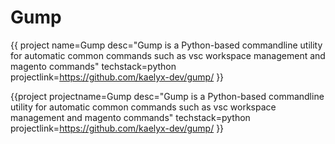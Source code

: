 # Gump

{{
project 
name=Gump 
desc="Gump is a Python-based commandline utility for automatic common commands such as vsc workspace management and magento commands"
techstack=python
projectlink=https://github.com/kaelyx-dev/gump/
}}

{{project projectname=Gump desc="Gump is a Python-based commandline utility for automatic common commands such as vsc workspace management and magento commands" techstack=python projectlink=https://github.com/kaelyx-dev/gump/ }}
